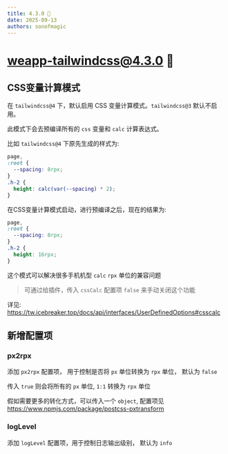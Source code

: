 ```yaml
---
title: 4.3.0 🚀
date: 2025-09-13
authors: sonofmagic
---
```


<!-- truncate -->

# weapp-tailwindcss@4.3.0 🚀

## CSS变量计算模式

在 `tailwindcss@4` 下，默认启用 CSS 变量计算模式。`tailwindcss@3` 默认不启用。

此模式下会去预编译所有的 `css` 变量和 `calc` 计算表达式。

比如 `tailwindcss@4` 下原先生成的样式为:

```css
page,
:root {
  --spacing: 8rpx;
}
.h-2 {
  height: calc(var(--spacing) * 2);
}
```

在CSS变量计算模式启动，进行预编译之后，现在的结果为:

```css
page,
:root {
  --spacing: 8rpx;
}
.h-2 {
  height: 16rpx;
}
```

这个模式可以解决很多手机机型 `calc` `rpx` 单位的兼容问题

> 可通过给插件，传入 `cssCalc` 配置项 `false` 来手动关闭这个功能

详见: https://tw.icebreaker.top/docs/api/interfaces/UserDefinedOptions#csscalc

## 新增配置项

### px2rpx

添加 `px2rpx` 配置项， 用于控制是否将 `px` 单位转换为 `rpx` 单位， 默认为 `false`

传入 `true` 则会将所有的 `px` 单位, `1:1` 转换为 `rpx` 单位

假如需要更多的转化方式，可以传入一个 `object`, 配置项见 https://www.npmjs.com/package/postcss-pxtransform

### logLevel

添加 `logLevel` 配置项，用于控制日志输出级别， 默认为 `info`
